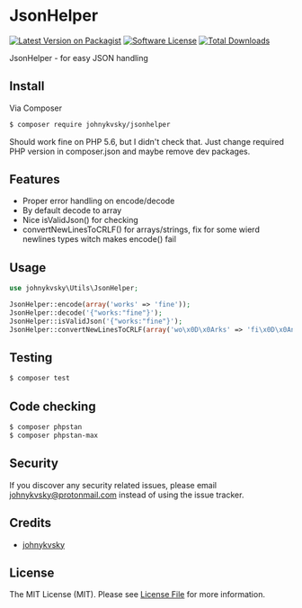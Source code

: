 # JsonHelper

[![Latest Version on Packagist][ico-version]][link-packagist]
[![Software License][ico-license]](LICENSE.md)
[![Total Downloads][ico-downloads]][link-downloads]

JsonHelper - for easy JSON handling

## Install

Via Composer

``` bash
$ composer require johnykvsky/jsonhelper
```

Should work fine on PHP 5.6, but I didn't check that. Just change required PHP version in composer.json and maybe remove dev packages.

## Features

- Proper error handling on encode/decode
- By default decode to array
- Nice isValidJson() for checking
- convertNewLinesToCRLF() for arrays/strings, fix for some wierd newlines types witch makes encode() fail

## Usage

``` php
use johnykvsky\Utils\JsonHelper;

JsonHelper::encode(array('works' => 'fine'));
JsonHelper::decode('{"works:"fine"}');
JsonHelper::isValidJson('{"works:"fine"}');
JsonHelper::convertNewLinesToCRLF(array('wo\x0D\x0Arks' => 'fi\x0D\x0Ane'));

```

## Testing

``` bash
$ composer test
```

## Code checking

``` bash
$ composer phpstan
$ composer phpstan-max
```

## Security

If you discover any security related issues, please email johnykvsky@protonmail.com instead of using the issue tracker.

## Credits

- [johnykvsky][link-author]

## License

The MIT License (MIT). Please see [License File](LICENSE.md) for more information.

[ico-version]: https://img.shields.io/packagist/v/johnykvsky/JsonHelper.svg?style=flat-square
[ico-license]: https://img.shields.io/badge/license-MIT-brightgreen.svg?style=flat-square
[ico-downloads]: https://img.shields.io/packagist/dt/johnykvsky/JsonHelper.svg?style=flat-square
[ico-github-actions]: https://github.com/johnykvsky/JsonHelper/actions/workflows/php.yml/badge.svg

[link-packagist]: https://packagist.org/packages/johnykvsky/JsonHelper
[link-downloads]: https://packagist.org/packages/johnykvsky/JsonHelper
[link-author]: https://github.com/johnykvsky
[link-github-actions]: https://github.com/johnykvsky/JsonHelper/actions